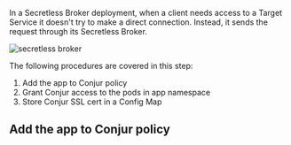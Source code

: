 

In a Secretless Broker deployment, when a client needs access to a Target Service it doesn't try to make a direct connection. Instead, it sends the request through its Secretless Broker.

![secretless broker](https://docs.conjur.org/Latest/en/Content/Resources/Images/secretless_architecture.svg)

The following procedures are covered in this step:

1. Add the app to Conjur policy
2. Grant Conjur access to the pods in app namespace
3. Store Conjur SSL cert in a Config Map

## Add the app to Conjur policy

